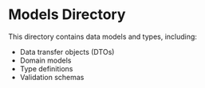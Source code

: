 # Models Directory

This directory contains data models and types, including:
- Data transfer objects (DTOs)
- Domain models
- Type definitions
- Validation schemas 